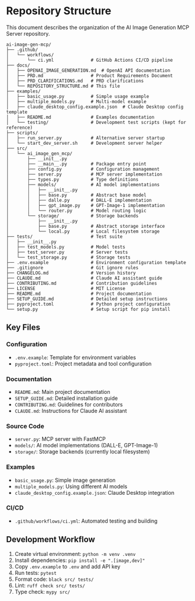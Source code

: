 # Repository Structure

This document describes the organization of the AI Image Generation MCP Server repository.

```
ai-image-gen-mcp/
├── .github/
│   └── workflows/
│       └── ci.yml              # GitHub Actions CI/CD pipeline
├── docs/
│   ├── OPENAI_IMAGE_GENERATION.md  # OpenAI API documentation
│   ├── PRD.md                  # Product Requirements Document
│   ├── PRD_CLARIFICATIONS.md   # PRD clarifications
│   └── REPOSITORY_STRUCTURE.md # This file
├── examples/
│   ├── basic_usage.py          # Simple usage example
│   ├── multiple_models.py      # Multi-model example
│   ├── claude_desktop_config.example.json  # Claude Desktop config template
│   ├── README.md               # Examples documentation
│   └── testing/                # Development test scripts (kept for reference)
├── scripts/
│   ├── run_server.py           # Alternative server startup
│   └── start_dev_server.sh     # Development server helper
├── src/
│   └── ai_image_gen_mcp/
│       ├── __init__.py
│       ├── __main__.py         # Package entry point
│       ├── config.py           # Configuration management
│       ├── server.py           # MCP server implementation
│       ├── types.py            # Type definitions
│       ├── models/             # AI model implementations
│       │   ├── __init__.py
│       │   ├── base.py         # Abstract base model
│       │   ├── dalle.py        # DALL-E implementation
│       │   ├── gpt_image.py    # GPT-Image-1 implementation
│       │   └── router.py       # Model routing logic
│       └── storage/            # Storage backends
│           ├── __init__.py
│           ├── base.py         # Abstract storage interface
│           └── local.py        # Local filesystem storage
├── tests/                      # Test suite
│   ├── __init__.py
│   ├── test_models.py          # Model tests
│   ├── test_server.py          # Server tests
│   └── test_storage.py         # Storage tests
├── .env.example                # Environment configuration template
├── .gitignore                  # Git ignore rules
├── CHANGELOG.md                # Version history
├── CLAUDE.md                   # Claude AI assistant guide
├── CONTRIBUTING.md             # Contribution guidelines
├── LICENSE                     # MIT License
├── README.md                   # Project documentation
├── SETUP_GUIDE.md              # Detailed setup instructions
├── pyproject.toml              # Python project configuration
└── setup.py                    # Setup script for pip install
```

## Key Files

### Configuration
- `.env.example`: Template for environment variables
- `pyproject.toml`: Project metadata and tool configuration

### Documentation
- `README.md`: Main project documentation
- `SETUP_GUIDE.md`: Detailed installation guide
- `CONTRIBUTING.md`: Guidelines for contributors
- `CLAUDE.md`: Instructions for Claude AI assistant

### Source Code
- `server.py`: MCP server with FastMCP
- `models/`: AI model implementations (DALL-E, GPT-Image-1)
- `storage/`: Storage backends (currently local filesystem)

### Examples
- `basic_usage.py`: Simple image generation
- `multiple_models.py`: Using different AI models
- `claude_desktop_config.example.json`: Claude Desktop integration

### CI/CD
- `.github/workflows/ci.yml`: Automated testing and building

## Development Workflow

1. Create virtual environment: `python -m venv .venv`
2. Install dependencies: `pip install -e ".[image,dev]"`
3. Copy `.env.example` to `.env` and add API key
4. Run tests: `pytest`
5. Format code: `black src/ tests/`
6. Lint: `ruff check src/ tests/`
7. Type check: `mypy src/`